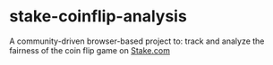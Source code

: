 # stake-coinflip-analysis
A community-driven browser-based project to: track and analyze the fairness of the coin flip game on [Stake.com](https://stake.com/)
